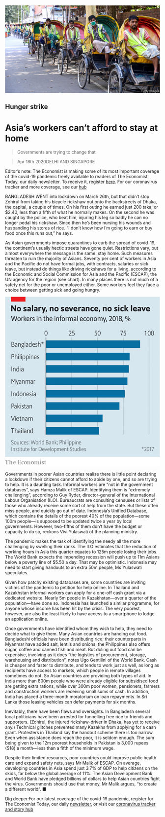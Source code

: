 ![](./images/20200418_ASP007_0.jpg)

## Hunger strike

# Asia’s workers can’t afford to stay at home

> Governments are trying to change that

> Apr 18th 2020DELHI AND SINGAPORE

Editor’s note: The Economist is making some of its most important coverage of the covid-19 pandemic freely available to readers of The Economist Today, our daily newsletter. To receive it, register [here](https://www.economist.com//newslettersignup). For our coronavirus tracker and more coverage, see our [hub](https://www.economist.com//coronavirus)

BANGLADESH WENT into lockdown on March 26th, but that didn’t stop Zohirul from taking his bicycle rickshaw out onto the backstreets of Dhaka, the capital, a couple of times. On his first outing he earned just 200 taka, or $2.40, less than a fifth of what he normally makes. On the second he was caught by the police, who beat him, injuring his leg so badly he can no longer pedal his rickshaw. Since then he’s been nursing his wounds and husbanding his stores of rice. “I don’t know how I’m going to earn or buy food once this runs out,” he says. 

As Asian governments impose quarantines to curb the spread of covid-19, the continent’s usually hectic streets have gone quiet. Restrictions vary, but almost everywhere the message is the same: stay home. Such measures threaten to ruin the majority of Asians. Seventy per cent of workers in Asia and the Pacific do not have formal jobs, with contracts, salaries or sick leave, but instead do things like driving rickshaws for a living, according to the Economic and Social Commission for Asia and the Pacific (ESCAP), the UN agency for the region (see chart). In many places there is not much of a safety net for the poor or unemployed either. Some workers feel they face a choice between getting sick and going hungry. 

![](./images/20200418_ASC128.png)

Governments in poorer Asian countries realise there is little point declaring a lockdown if their citizens cannot afford to abide by one, and so are trying to help. It is a daunting task. Informal workers are “not in the government databases”, says Hamza Malik of ESCAP. Identifying them is “extremely challenging”, according to Guy Ryder, director-general of the International Labour Organisation (ILO). Bureaucrats are consulting censuses or lists of those who already receive some sort of help from the state. But these often miss people, and quickly go out of date. Indonesia’s Unified Database, which contains the details of the poorest 40% of the population—some 100m people—is supposed to be updated twice a year by local governments. However, two-fifths of them don’t have the budget or capacity to do so, reckons Vivi Yulaswati of the planning ministry. 

The pandemic makes the task of identifying the needy all the more challenging by swelling their ranks. The ILO estimates that the reduction of working hours in Asia this quarter equates to 125m people losing their jobs. The World Bank expects the impending recession will push up to 11m Asians below a poverty line of $5.50 a day. That may be optimistic. Indonesia may need to start giving handouts to an extra 50m people, Ms Yulaswati speculates.

Given how patchy existing databases are, some countries are inviting victims of the pandemic to petition for help online. In Thailand and Kazakhstan informal workers can apply for a one-off cash grant via a dedicated website. Nearly 5m people in Kazakhstan—over a quarter of the population—have done so. Indonesia has launched a similar programme, for anyone whose income has been hit by the crisis. The very poorest, however, are also the least likely to have access to a smartphone to lodge an application online. 

Once governments have identified whom they wish to help, they need to decide what to give them. Many Asian countries are handing out food. Bangladeshi officials have been distributing rice; their counterparts in Myanmar have added salt, lentils and onions; the Philippines also offers sugar, coffee and canned fish and meat. But doling out food can be expensive, involving as it does “the logistics of procurement, storage, warehousing and distribution”, notes Ugo Gentilini of the World Bank. Cash is cheaper and faster to distribute, and tends to work just as well, as long as recipients have access to markets, which people in remote villages sometimes do not. So Asian countries are providing both types of aid. In India more than 800m people who were already eligible for subsidised food are getting extra rations, while over 300m poor women, pensioners, farmers and construction workers are receiving small sums of cash. In addition, India has placed a three-month moratorium on loan repayments. In Sri Lanka those leasing vehicles can defer payments for six months. 

Inevitably, there have been flaws and oversights. In Bangladesh several local politicians have been arrested for funnelling free rice to friends and supporters. (Zohirul, the injured rickshaw-driver in Dhaka, has yet to receive any.) Technical glitches prevented many Kazakhs from applying for a cash grant. Protesters in Thailand say the handout scheme there is too narrow. Even when assistance does reach the poor, it is seldom enough. The sum being given to the 12m poorest households in Pakistan is 3,000 rupees ($18) a month—less than a fifth of the minimum wage. 

Despite their limited resources, poor countries could improve public health care and expand safety nets, says Mr Malik of ESCAP. On average, developing countries in Asia spend just 3.7% of GDP to help citizens on the skids, far below the global average of 11%. The Asian Development Bank and World Bank have pledged billions of dollars to help Asian countries fight the virus. Governments should use that money, Mr Malik argues, “to create a different world”. ■

Dig deeper:For our latest coverage of the covid-19 pandemic, register for The Economist Today, our daily [newsletter](https://www.economist.com//newslettersignup), or visit our [coronavirus tracker and story hub](https://www.economist.com//coronavirus)